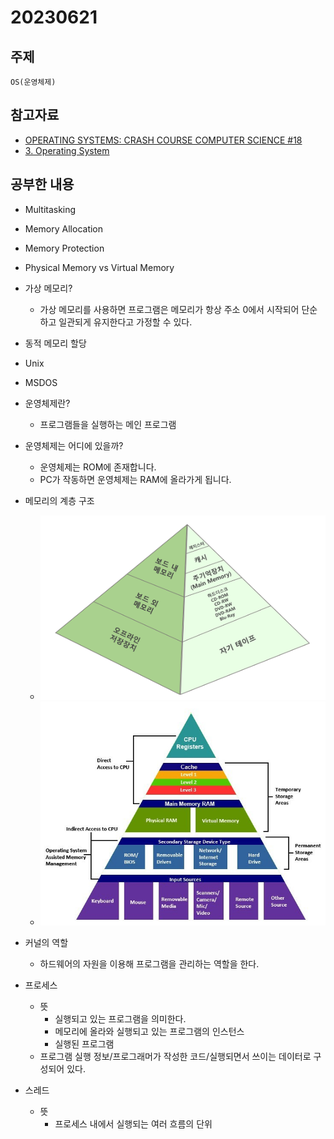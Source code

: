 # 20230621
## 주제
    OS(운영체제)
## 참고자료
- [OPERATING SYSTEMS: CRASH COURSE COMPUTER SCIENCE #18](https://thecrashcourse.com/courses/operating-systems-crash-course-computer-science-18/)
- [3. Operating System](https://github.com/WeareSoft/tech-interview/blob/master/contents/os.md)

## 공부한 내용
- Multitasking
- Memory Allocation
- Memory Protection
- Physical Memory vs Virtual Memory
- 가상 메모리?
    - 가상 메모리를 사용하면 프로그램은 메모리가 항상 주소 0에서 시작되어 단순하고 일관되게 유지한다고 가정할 수 있다. 
- 동적 메모리 할당
- Unix
- MSDOS

- 운영체제란?
    - 프로그램들을 실행하는 메인 프로그램
- 운영체제는 어디에 있을까?
    - 운영체제는 ROM에 존재합니다.
    - PC가 작동하면 운영체제는 RAM에 올라가게 됩니다.
- 메모리의 계층 구조
    - ![memory1](../imgs/memory1.png)
    - ![memory2](../imgs/memory2.jpg)
- 커널의 역할
    - 하드웨어의 자원을 이용해 프로그램을 관리하는 역할을 한다.

- 프로세스
    - 뜻
        - 실행되고 있는 프로그램을 의미한다.
        - 메모리에 올라와 실행되고 있는 프로그램의 인스턴스
        - 실행된 프로그램
    - 프로그램 실행 정보/프로그래머가 작성한 코드/실행되면서 쓰이는 데이터로 구성되어 있다.

- 스레드
    - 뜻
        - 프로세스 내에서 실행되는 여러 흐름의 단위